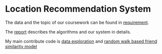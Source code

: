 # Location Recommendation System

The data and the topic of our coursework can be found in [requirement](2021课程设计.docx).

The [report](机器学习大作业——推荐算法.pdf) describes the algorithms and our system in details.

My main contribute code is [data exploration](code/数据探索.ipynb) and [random walk based friend
similarity model](code/Graph%20Analysis.ipynb)
